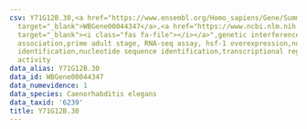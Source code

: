 ```yaml
---
csv: Y71G12B.30,<a href="https://www.ensembl.org/Homo_sapiens/Gene/Summary?db=core;g=WBGene00044347"
  target="_blank">WBGene00044347</a>,<a href="https://www.ncbi.nlm.nih.gov/pubmed/30894454"
  target="_blank"><i class="fas fa-file"></i></a>",genetic interference,functional
  association,prime adult stage, RNA-seq assay, hsf-1 overexpression,nucleotide sequence
  identification,nucleotide sequence identification,transcriptional regulation,up-regulates
  activity
data_alias: Y71G12B.30
data_id: WBGene00044347
data_numevidence: 1
data_species: Caenorhabditis elegans
data_taxid: '6239'
title: Y71G12B.30
---
```

